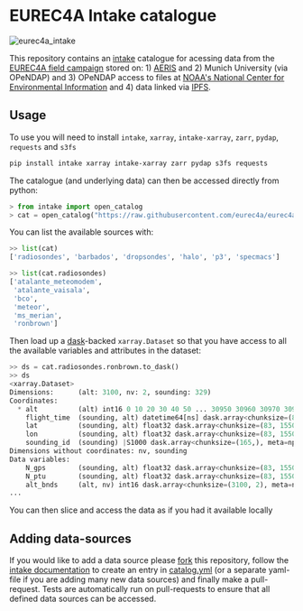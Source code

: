 # EUREC4A Intake catalogue

![eurec4a_intake](https://github.com/eurec4a/eurec4a-intake/workflows/eurec4a_intake/badge.svg)

This repository contains an [intake](https://github.com/intake/intake)
catalogue for acessing data from  the [EUREC4A field
campaign](http://eurec4a.eu/) stored on: 1)
[AERIS](https://observations.ipsl.fr/aeris/eurec4a/#/) and 2) Munich
University (via OPeNDAP) and 3) OPeNDAP access to files at
[NOAA's National Center for Environmental Information](https://www.ncei.noaa.gov/thredds-ocean/catalog/psl/atomic/catalog.html) and 4) data linked via [IPFS](https://ipfs.io/).


## Usage

To use you will need to install `intake`, `xarray`, `intake-xarray`,
`zarr`, `pydap`, `requests` and `s3fs`

```bash
pip install intake xarray intake-xarray zarr pydap s3fs requests
```

The catalogue (and underlying data) can then be accessed directly from python:

```python
> from intake import open_catalog
> cat = open_catalog("https://raw.githubusercontent.com/eurec4a/eurec4a-intake/master/catalog.yml")
```

You can list the available sources with:
```python
>> list(cat)
['radiosondes', 'barbados', 'dropsondes', 'halo', 'p3', 'specmacs']

>> list(cat.radiosondes)
['atalante_meteomodem',
 'atalante_vaisala',
 'bco',
 'meteor',
 'ms_merian',
 'ronbrown']
```

Then load up a [dask](https://github.com/dask/dask)-backed `xarray.Dataset` so
that you have access to all the available variables and attributes in the
dataset:

```python
>> ds = cat.radiosondes.ronbrown.to_dask()
>> ds
<xarray.Dataset>
Dimensions:      (alt: 3100, nv: 2, sounding: 329)
Coordinates:
  * alt          (alt) int16 0 10 20 30 40 50 ... 30950 30960 30970 30980 30990
    flight_time  (sounding, alt) datetime64[ns] dask.array<chunksize=(83, 775), meta=np.ndarray>
    lat          (sounding, alt) float32 dask.array<chunksize=(83, 1550), meta=np.ndarray>
    lon          (sounding, alt) float32 dask.array<chunksize=(83, 1550), meta=np.ndarray>
    sounding_id  (sounding) |S1000 dask.array<chunksize=(165,), meta=np.ndarray>
Dimensions without coordinates: nv, sounding
Data variables:
    N_gps        (sounding, alt) float32 dask.array<chunksize=(83, 1550), meta=np.ndarray>
    N_ptu        (sounding, alt) float32 dask.array<chunksize=(83, 1550), meta=np.ndarray>
    alt_bnds     (alt, nv) int16 dask.array<chunksize=(3100, 2), meta=np.ndarray>
...
```

You can then slice and access the data as if you had it available locally

## Adding data-sources

If you would like to add a data source please [fork](https://github.com/eurec4a/eurec4a-intake/fork) this repository,
follow the [intake documentation](https://intake.readthedocs.io/en/latest/catalog.html#remote-access)
to create an entry in [catalog.yml](catalog.yml) (or a separate
yaml-file if you are adding many new data sources) and finally make
a pull-request. Tests are automatically run on pull-requests to ensure
that all defined data sources can be accessed.
